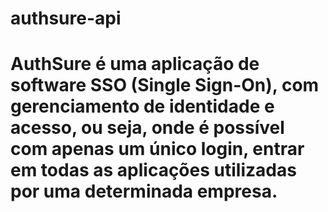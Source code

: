 # authsure-api

# AuthSure é uma aplicação de software SSO (Single Sign-On), com gerenciamento de identidade e acesso, ou seja, onde é possível com apenas um único login, entrar em todas as aplicações utilizadas por uma determinada empresa.